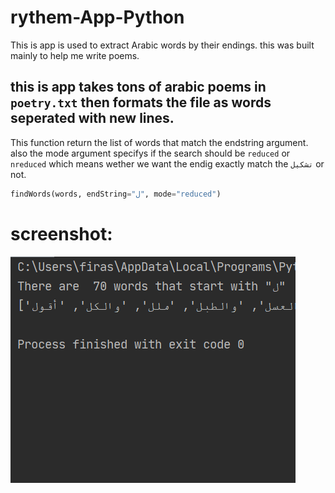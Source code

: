 # rythem-App-Python
This is app is used to extract Arabic words by their endings. this was built mainly to help me write poems. 


## this is app takes tons of arabic poems in `poetry.txt` then formats the file as words seperated with new lines. 

This function return the list of words that match the endstring argument.
also the mode argument specifys if the search should be `reduced` or `nreduced` which means wether we want the endig exactly match the `تشكيل` or not. 
```python
findWords(words, endString="ل", mode="reduced")
``` 


# screenshot:
![](https://github.com/fbal98/rythem-App-Python/blob/main/1.PNG)
